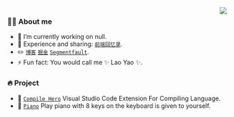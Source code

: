 <img align="right" src="https://github-readme-stats.vercel.app/api?username=wscats&show_icons=true&count_private=true&hide_border=true&cache_seconds=1900"/>

### 👨‍🚒 About me

- 🔭 I’m currently working on null.
- 💬 Experience and sharing: [`前端回忆录`](https://github.com/Wscats/articles).
- ✏️ [`博客`](https://blog.csdn.net/qq_27080247) [`掘金`](https://juejin.cn/user/2559318798639447) [`Segmentfault`](https://segmentfault.com/u/wscats).
- ⚡ Fun fact: You would call me ✨ Lao Yao ✨.
<!-- - 📫 How to reach me: QQ = `729299641`. -->

### 🔥 Project

- 🔰 [`Compile Hero`](https://github.com/Wscats/compile-hero) Visual Studio Code Extension For Compiling Language.
- 🎹 [`Piano`](https://github.com/Wscats/piano) Play piano with 8 keys on the keyboard is given to yourself.
<!-- - 📃 [`Vue2教程`](https://github.com/Wscats/vue-tutorial) [`Vue3教程`](https://github.com/Wscats/vue-cli) [`Node教程`](https://github.com/Wscats/node-tutorial) [`React教程`](https://github.com/Wscats/react-tutorial) [`Angular教程`](https://github.com/Wscats/angular-tutorial) ... ✏️ [`CSDN博客`](https://blog.csdn.net/qq_27080247) [`掘金`](https://juejin.cn/user/2559318798639447) [`思否`](https://segmentfault.com/u/wscats) ... -->
<!-- - 🎵 快乐炼成泪水是一种勇敢，努力坚持信仰乐于帮忙，虽然离开这个世界并不难，但总有一天我会投降... -->

<!-- 
- 🌱 I’m currently learning ...
- 👯 I’m looking to collaborate on ...
- 🤔 I’m looking for help with ...
- 😄 Pronouns: ... 
-->
